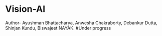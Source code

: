 # Vision-AI

Author- Ayushman Bhattacharya, Anwesha Chakraborty, Debankur Dutta, Shinjan Kundu, Biswajeet NAYAK.
#Under progress

